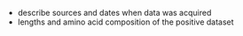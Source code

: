 
 - describe sources and dates when data was acquired
 - lengths and amino acid composition of the positive dataset
 